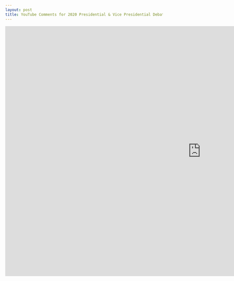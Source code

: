 ```yaml
---
layout: post
title: YouTube Comments for 2020 Presidential & Vice Presidential Debates
---
```



<iframe width="1250" height="800" src="https://johnmeaton.shinyapps.io/Shiny_debate_stats_2020/" frameborder="0" allowfullscreen></iframe>
